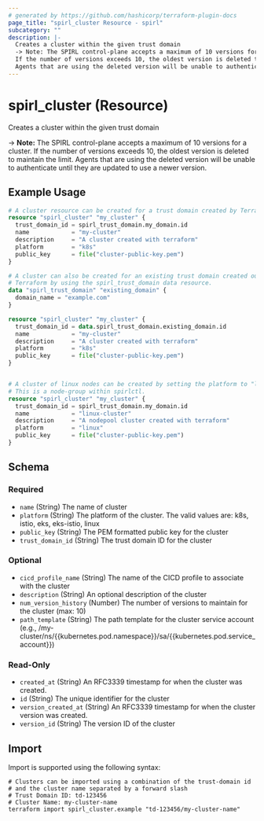 ```yaml
---
# generated by https://github.com/hashicorp/terraform-plugin-docs
page_title: "spirl_cluster Resource - spirl"
subcategory: ""
description: |-
  Creates a cluster within the given trust domain
  -> Note: The SPIRL control-plane accepts a maximum of 10 versions for a cluster.
  If the number of versions exceeds 10, the oldest version is deleted to maintain the limit.
  Agents that are using the deleted version will be unable to authenticate until they are updated to use a newer version.
---
```


# spirl_cluster (Resource)

Creates a cluster within the given trust domain

-> **Note:** The SPIRL control-plane accepts a maximum of 10 versions for a cluster.
If the number of versions exceeds 10, the oldest version is deleted to maintain the limit.
Agents that are using the deleted version will be unable to authenticate until they are updated to use a newer version.

## Example Usage

```terraform
# A cluster resource can be created for a trust domain created by Terraform.
resource "spirl_cluster" "my_cluster" {
  trust_domain_id = spirl_trust_domain.my_domain.id
  name            = "my-cluster"
  description     = "A cluster created with terraform"
  platform        = "k8s"
  public_key      = file("cluster-public-key.pem")
}

# A cluster can also be created for an existing trust domain created outside of
# Terraform by using the spirl_trust_domain data resource.
data "spirl_trust_domain" "existing_domain" {
  domain_name = "example.com"
}

resource "spirl_cluster" "my_cluster" {
  trust_domain_id = data.spirl_trust_domain.existing_domain.id
  name            = "my-cluster"
  description     = "A cluster created with terraform"
  platform        = "k8s"
  public_key      = file("cluster-public-key.pem")
}


# A cluster of linux nodes can be created by setting the platform to "linux".
# This is a node-group within spirlctl.
resource "spirl_cluster" "my_cluster" {
  trust_domain_id = spirl_trust_domain.my_domain.id
  name            = "linux-cluster"
  description     = "A nodepool cluster created with terraform"
  platform        = "linux"
  public_key      = file("cluster-public-key.pem")
}
```

<!-- schema generated by tfplugindocs -->
## Schema

### Required

- `name` (String) The name of cluster
- `platform` (String) The platform of the cluster. The valid values are: k8s, istio, eks, eks-istio, linux
- `public_key` (String) The PEM formatted public key for the cluster
- `trust_domain_id` (String) The trust domain ID for the cluster

### Optional

- `cicd_profile_name` (String) The name of the CICD profile to associate with the cluster
- `description` (String) An optional description of the cluster
- `num_version_history` (Number) The number of versions to maintain for the cluster (max: 10)
- `path_template` (String) The path template for the cluster service account (e.g., /my-cluster/ns/{{kubernetes.pod.namespace}}/sa/{{kubernetes.pod.service_account}})

### Read-Only

- `created_at` (String) An RFC3339 timestamp for when the cluster was created.
- `id` (String) The unique identifier for the cluster
- `version_created_at` (String) An RFC3339 timestamp for when the cluster version was created.
- `version_id` (String) The version ID of the cluster

## Import

Import is supported using the following syntax:

```shell
# Clusters can be imported using a combination of the trust-domain id
# and the cluster name separated by a forward slash
# Trust Domain ID: td-123456
# Cluster Name: my-cluster-name
terraform import spirl_cluster.example "td-123456/my-cluster-name"
```
